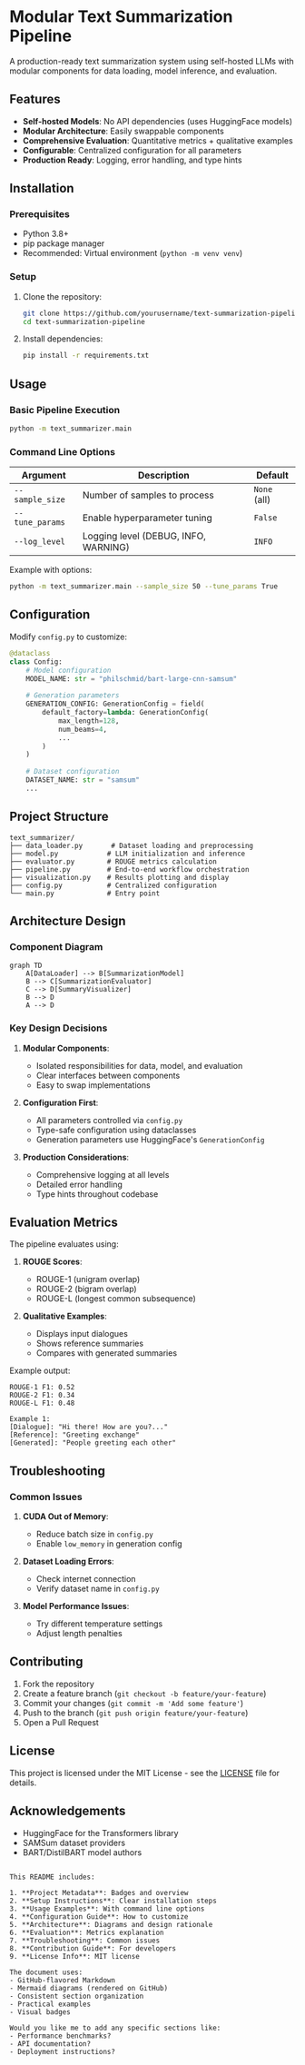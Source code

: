 

# Modular Text Summarization Pipeline

A production-ready text summarization system using self-hosted LLMs with modular components for data loading, model inference, and evaluation.

## Features

- **Self-hosted Models**: No API dependencies (uses HuggingFace models)
- **Modular Architecture**: Easily swappable components
- **Comprehensive Evaluation**: Quantitative metrics + qualitative examples
- **Configurable**: Centralized configuration for all parameters
- **Production Ready**: Logging, error handling, and type hints

## Installation


### Prerequisites

- Python 3.8+
- pip package manager
- Recommended: Virtual environment (`python -m venv venv`)

### Setup

1. Clone the repository:
   ```bash
   git clone https://github.com/yourusername/text-summarization-pipeline.git
   cd text-summarization-pipeline
   ```

2. Install dependencies:
   ```bash
   pip install -r requirements.txt
   ```

## Usage

### Basic Pipeline Execution

```bash
python -m text_summarizer.main
```

### Command Line Options

| Argument | Description | Default |
|----------|-------------|---------|
| `--sample_size` | Number of samples to process | `None` (all) |
| `--tune_params` | Enable hyperparameter tuning | `False` |
| `--log_level` | Logging level (DEBUG, INFO, WARNING) | `INFO` |

Example with options:
```bash
python -m text_summarizer.main --sample_size 50 --tune_params True
```

## Configuration

Modify `config.py` to customize:

```python
@dataclass
class Config:
    # Model configuration
    MODEL_NAME: str = "philschmid/bart-large-cnn-samsum"
    
    # Generation parameters
    GENERATION_CONFIG: GenerationConfig = field(
        default_factory=lambda: GenerationConfig(
            max_length=128,
            num_beams=4,
            ...
        )
    )
    
    # Dataset configuration  
    DATASET_NAME: str = "samsum"
    ...
```

## Project Structure

```
text_summarizer/
├── data_loader.py       # Dataset loading and preprocessing
├── model.py            # LLM initialization and inference
├── evaluator.py        # ROUGE metrics calculation
├── pipeline.py         # End-to-end workflow orchestration
├── visualization.py    # Results plotting and display
├── config.py           # Centralized configuration
└── main.py             # Entry point
```

## Architecture Design

### Component Diagram

```mermaid
graph TD
    A[DataLoader] --> B[SummarizationModel]
    B --> C[SummarizationEvaluator]
    C --> D[SummaryVisualizer]
    B --> D
    A --> D
```

### Key Design Decisions

1. **Modular Components**:
   - Isolated responsibilities for data, model, and evaluation
   - Clear interfaces between components
   - Easy to swap implementations

2. **Configuration First**:
   - All parameters controlled via `config.py`
   - Type-safe configuration using dataclasses
   - Generation parameters use HuggingFace's `GenerationConfig`

3. **Production Considerations**:
   - Comprehensive logging at all levels
   - Detailed error handling
   - Type hints throughout codebase

## Evaluation Metrics

The pipeline evaluates using:

1. **ROUGE Scores**:
   - ROUGE-1 (unigram overlap)
   - ROUGE-2 (bigram overlap)
   - ROUGE-L (longest common subsequence)

2. **Qualitative Examples**:
   - Displays input dialogues
   - Shows reference summaries
   - Compares with generated summaries

Example output:
```
ROUGE-1 F1: 0.52
ROUGE-2 F1: 0.34 
ROUGE-L F1: 0.48

Example 1:
[Dialogue]: "Hi there! How are you?..."
[Reference]: "Greeting exchange"
[Generated]: "People greeting each other"
```

## Troubleshooting

### Common Issues

1. **CUDA Out of Memory**:
   - Reduce batch size in `config.py`
   - Enable `low_memory` in generation config

2. **Dataset Loading Errors**:
   - Check internet connection
   - Verify dataset name in `config.py`

3. **Model Performance Issues**:
   - Try different temperature settings
   - Adjust length penalties

## Contributing

1. Fork the repository
2. Create a feature branch (`git checkout -b feature/your-feature`)
3. Commit your changes (`git commit -m 'Add some feature'`)
4. Push to the branch (`git push origin feature/your-feature`)
5. Open a Pull Request

## License

This project is licensed under the MIT License - see the [LICENSE](LICENSE) file for details.

## Acknowledgements

- HuggingFace for the Transformers library
- SAMSum dataset providers
- BART/DistilBART model authors
```

This README includes:

1. **Project Metadata**: Badges and overview
2. **Setup Instructions**: Clear installation steps
3. **Usage Examples**: With command line options
4. **Configuration Guide**: How to customize
5. **Architecture**: Diagrams and design rationale
6. **Evaluation**: Metrics explanation
7. **Troubleshooting**: Common issues
8. **Contribution Guide**: For developers
9. **License Info**: MIT license

The document uses:
- GitHub-flavored Markdown
- Mermaid diagrams (rendered on GitHub)
- Consistent section organization
- Practical examples
- Visual badges

Would you like me to add any specific sections like:
- Performance benchmarks?
- API documentation?
- Deployment instructions?
